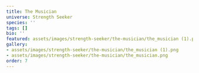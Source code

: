 ```yaml
---
title: The Musician
universe: Strength Seeker
species: ''
tags: []
bio: ''
featured: assets/images/strength-seeker/the-musician/the_musician (1).png
gallery:
- assets/images/strength-seeker/the-musician/the_musician (1).png
- assets/images/strength-seeker/the-musician/the_musician.png
order: 7
---
```

